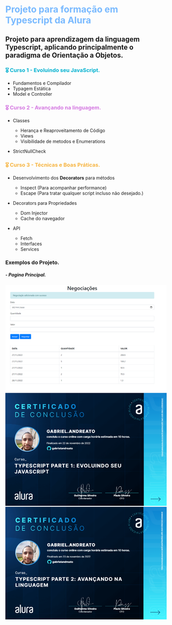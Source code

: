 <h1 style="color: #7abaff">Projeto para formação em Typescript da Alura</h1>
<h2><b>Projeto para aprendizagem da linguagem Typescript, aplicando principalmente o paradigma de 
Orientação a Objetos.</b></h2> 


<h3 style="color: #01b2d0"> <b>🎖️ Curso 1 - Evoluindo seu JavaScript.</b></h3>

 - Fundamentos e Compilador
 - Typagem Estática
 - Model e Controller


<h3 style="color: #d479e1"> <b>🎖️ Curso 2 - Avançando na linguagem.</b></h3>

 - Classes
   - Herança e Reaproveitamento de Código
   - Views
   - Visibilidade de metodos e Enumerations


 - StrictNullCheck


<h3 style="color: #f6b441"> <b>🎖️ Curso 3 - Técnicas e Boas Práticas.</b></h3>

 - Desenvolvimento dos **Decorators** para métodos
   - Inspect (Para acompanhar performance)
   - Escape (Para tratar qualquer script incluso não desejado.)


 - Decorators para Propriedades
   - Dom Injector
   - Cache do navegador
   

 - API 
   - Fetch
   - Interfaces
   - Services
 
<h3>Exemplos do Projeto.</h3>
<h5> - Pagina Principal.</h5>


<img src="./docs/paginaProjetoNegociacoesTypescript.png">
<img src="./docs/typescript1.png">
<img src="./docs/typescript2.png">
